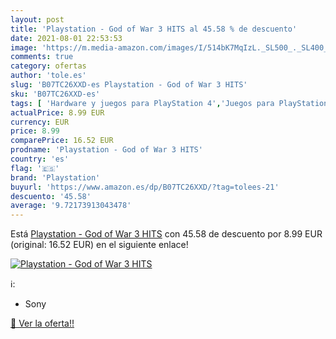 ```yaml
---
layout: post
title: 'Playstation - God of War 3 HITS al 45.58 % de descuento'
date: 2021-08-01 22:53:53
image: 'https://m.media-amazon.com/images/I/514bK7MqIzL._SL500_._SL400_.jpg'
comments: true
category: ofertas
author: 'tole.es'
slug: 'B07TC26XXD-es Playstation - God of War 3 HITS'
sku: 'B07TC26XXD-es'
tags: [ 'Hardware y juegos para PlayStation 4','Juegos para PlayStation 4','Videojuegos','playstation', ]
actualPrice: 8.99 EUR
currency: EUR
price: 8.99
comparePrice: 16.52 EUR
prodname: 'Playstation - God of War 3 HITS'
country: 'es'
flag: '🇪🇸'
brand: 'Playstation'
buyurl: 'https://www.amazon.es/dp/B07TC26XXD/?tag=tolees-21'
descuento: '45.58'
average: '9.72173913043478'
---
```


Está [Playstation - God of War 3 HITS](https://www.amazon.es/dp/B07TC26XXD/?tag=tolees-21) con 45.58 de descuento por 8.99 EUR (original: 16.52 EUR) en el siguiente enlace!

[![Playstation - God of War 3 HITS](https://m.media-amazon.com/images/I/514bK7MqIzL._SL500_._SL400_.jpg)](https://www.amazon.es/dp/B07TC26XXD/?tag=tolees-21)

ℹ️:

- Sony

[🛒 Ver la oferta!!](https://www.amazon.es/dp/B07TC26XXD/?tag=tolees-21)

